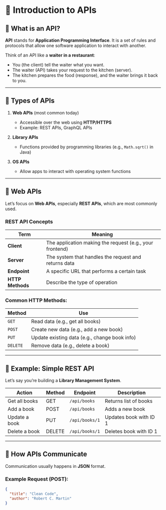 # 📘 Introduction to APIs

## 🔹 What is an API?

**API** stands for **Application Programming Interface**. It is a set of rules and protocols that allow one software application to interact with another.

Think of an API like a **waiter in a restaurant**:
- You (the client) tell the waiter what you want.
- The waiter (API) takes your request to the kitchen (server).
- The kitchen prepares the food (response), and the waiter brings it back to you.

---

## 🔹 Types of APIs

1. **Web APIs** (most common today)
   - Accessible over the web using **HTTP/HTTPS**
   - Example: REST APIs, GraphQL APIs

2. **Library APIs**
   - Functions provided by programming libraries (e.g., `Math.sqrt()` in Java)

3. **OS APIs**
   - Allow apps to interact with operating system functions

---

## 🔹 Web APIs

Let’s focus on **Web APIs**, especially **REST APIs**, which are most commonly used.

### REST API Concepts

| Term | Meaning |
|------|---------|
| **Client** | The application making the request (e.g., your frontend) |
| **Server** | The system that handles the request and returns data |
| **Endpoint** | A specific URL that performs a certain task |
| **HTTP Methods** | Describe the type of operation |

### Common HTTP Methods:

| Method | Use |
|--------|-----|
| `GET` | Read data (e.g., get all books) |
| `POST` | Create new data (e.g., add a new book) |
| `PUT` | Update existing data (e.g., change book info) |
| `DELETE` | Remove data (e.g., delete a book) |

---

## 🔹 Example: Simple REST API

Let’s say you’re building a **Library Management System**.

| Action | Method | Endpoint | Description |
|--------|--------|----------|-------------|
| Get all books | GET | `/api/books` | Returns list of books |
| Add a book | POST | `/api/books` | Adds a new book |
| Update a book | PUT | `/api/books/1` | Updates book with ID 1 |
| Delete a book | DELETE | `/api/books/1` | Deletes book with ID 1 |

---

## 🔹 How APIs Communicate

Communication usually happens in **JSON** format.

### Example Request (POST):
```json
{
  "title": "Clean Code",
  "author": "Robert C. Martin"
}
